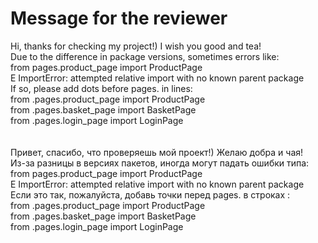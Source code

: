 # Message for the reviewer
Hi, thanks for checking my project!) I wish you good and tea!
\
Due to the difference in package versions, sometimes errors like:\
from pages.product_page import ProductPage\
E ImportError: attempted relative import with no known parent package\
If so, please add dots before pages. in lines:\
from .pages.product_page import ProductPage\
from .pages.basket_page import BasketPage\
from .pages.login_page import LoginPage\
\
\
Привет, спасибо, что проверяешь мой проект!) Желаю добра и чая!
\
Из-за разницы в версиях пакетов, иногда могут падать ошибки типа:\
from pages.product_page import ProductPage\
E   ImportError: attempted relative import with no known parent package\
Если это так, пожалуйста, добавь точки  перед pages. в строках :\
from .pages.product_page import ProductPage\
from .pages.basket_page import BasketPage\
from .pages.login_page import LoginPage
